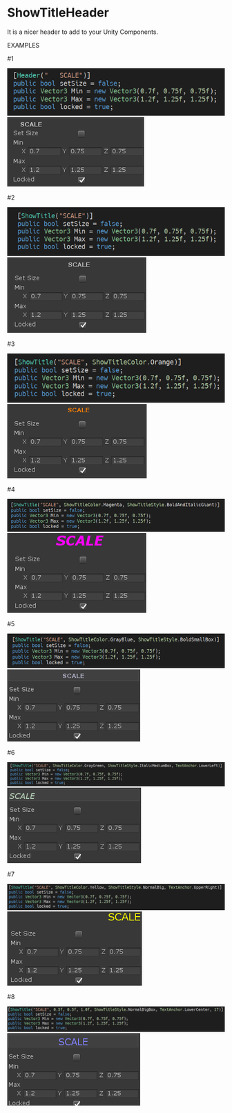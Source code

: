 # ShowTitleHeader
It is a nicer header to add to your Unity Components.

EXAMPLES

#1

![](Plugins/ShowTitleHeader/Samples/1A.png)
![](Plugins/ShowTitleHeader/Samples/1B.png)

#2

![](Plugins/ShowTitleHeader/Samples/2A.png)
![](Plugins/ShowTitleHeader/Samples/2B.png)

#3

![](Plugins/ShowTitleHeader/Samples/3A.png)
![](Plugins/ShowTitleHeader/Samples/3B.png)

#4

![](Plugins/ShowTitleHeader/Samples/4A.png)
![](Plugins/ShowTitleHeader/Samples/4B.png)

#5

![](Plugins/ShowTitleHeader/Samples/5A.png)
![](Plugins/ShowTitleHeader/Samples/5B.png)

#6

![](Plugins/ShowTitleHeader/Samples/6A.png)
![](Plugins/ShowTitleHeader/Samples/6B.png)

#7

![](Plugins/ShowTitleHeader/Samples/7A.png)
![](Plugins/ShowTitleHeader/Samples/7B.png)

#8

![](Plugins/ShowTitleHeader/Samples/8A.png)
![](Plugins/ShowTitleHeader/Samples/8B.png)
